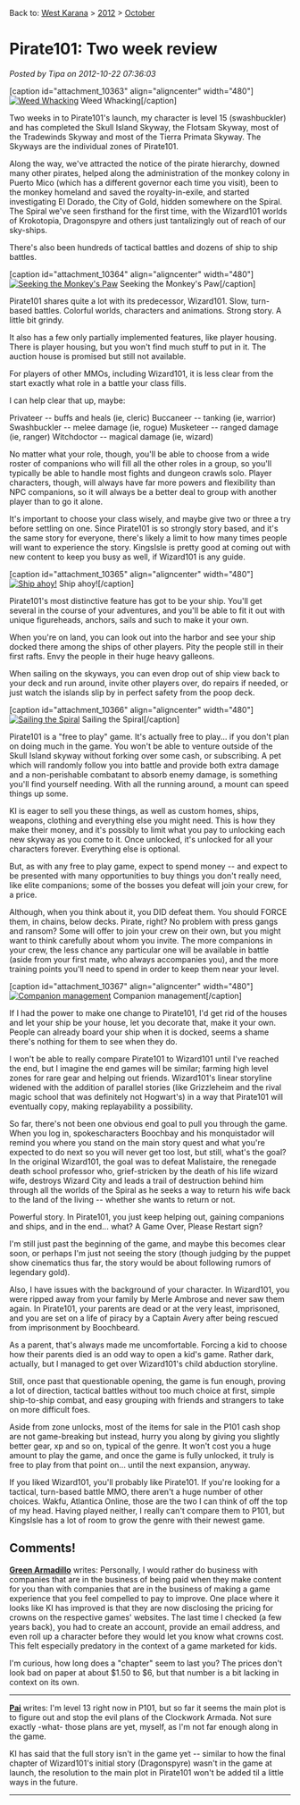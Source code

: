 Back to: [West Karana](/posts/westkarana.md) > [2012](/posts/2012/westkarana.md) > [October](./westkarana.md)
# Pirate101: Two week review

*Posted by Tipa on 2012-10-22 07:36:03*

[caption id="attachment\_10363" align="aligncenter" width="480"][![](../../../uploads/2012/10/Pirate-2012-10-21-19-08-20-15-480x269.jpg "Weed Whacking")](../../../uploads/2012/10/Pirate-2012-10-21-19-08-20-15.jpg) Weed Whacking[/caption]

Two weeks in to Pirate101's launch, my character is level 15 (swashbuckler) and has completed the Skull Island Skyway, the Flotsam Skyway, most of the Tradewinds Skyway and most of the Tierra Primata Skyway. The Skyways are the individual zones of Pirate101.

Along the way, we've attracted the notice of the pirate hierarchy, downed many other pirates, helped along the administration of the monkey colony in Puerto Mico (which has a different governor each time you visit), been to the monkey homeland and saved the royalty-in-exile, and started investigating El Dorado, the City of Gold, hidden somewhere on the Spiral. The Spiral we've seen firsthand for the first time, with the Wizard101 worlds of Krokotopia, Dragonspyre and others just tantalizingly out of reach of our sky-ships.

There's also been hundreds of tactical battles and dozens of ship to ship battles.

[caption id="attachment\_10364" align="aligncenter" width="480"][![](../../../uploads/2012/10/Pirate-2012-10-21-20-08-55-63-480x411.jpg "Seeking the Monkey's Paw")](../../../uploads/2012/10/Pirate-2012-10-21-20-08-55-63.jpg) Seeking the Monkey's Paw[/caption]

Pirate101 shares quite a lot with its predecessor, Wizard101. Slow, turn-based battles. Colorful worlds, characters and animations. Strong story. A little bit grindy.

It also has a few only partially implemented features, like player housing. There is player housing, but you won't find much stuff to put in it. The auction house is promised but still not available.

For players of other MMOs, including Wizard101, it is less clear from the start exactly what role in a battle your class fills.

I can help clear that up, maybe:

Privateer -- buffs and heals (ie, cleric)
Buccaneer -- tanking (ie, warrior)
Swashbuckler -- melee damage (ie, rogue)
Musketeer -- ranged damage (ie, ranger)
Witchdoctor -- magical damage (ie, wizard)

No matter what your role, though, you'll be able to choose from a wide roster of companions who will fill all the other roles in a group, so you'll typically be able to handle most fights and dungeon crawls solo. Player characters, though, will always have far more powers and flexibility than NPC companions, so it will always be a better deal to group with another player than to go it alone.

It's important to choose your class wisely, and maybe give two or three a try before settling on one. Since Pirate101 is so strongly story based, and it's the same story for everyone, there's likely a limit to how many times people will want to experience the story. KingsIsle is pretty good at coming out with new content to keep you busy as well, if Wizard101 is any guide.

[caption id="attachment\_10365" align="aligncenter" width="480"][![](../../../uploads/2012/10/Pirate-2012-10-20-22-44-50-28-480x269.jpg "Ship ahoy!")](../../../uploads/2012/10/Pirate-2012-10-20-22-44-50-28.jpg) Ship ahoy![/caption]

Pirate101's most distinctive feature has got to be your ship. You'll get several in the course of your adventures, and you'll be able to fit it out with unique figureheads, anchors, sails and such to make it your own.

When you're on land, you can look out into the harbor and see your ship docked there among the ships of other players. Pity the people still in their first rafts. Envy the people in their huge heavy galleons.

When sailing on the skyways, you can even drop out of ship view back to your deck and run around, invite other players over, do repairs if needed, or just watch the islands slip by in perfect safety from the poop deck.

[caption id="attachment\_10366" align="aligncenter" width="480"][![](../../../uploads/2012/10/Pirate-2012-10-21-17-47-17-41-480x269.jpg "Sailing the Spiral")](../../../uploads/2012/10/Pirate-2012-10-21-17-47-17-41.jpg) Sailing the Spiral[/caption]

Pirate101 is a "free to play" game. It's actually free to play... if you don't plan on doing much in the game. You won't be able to venture outside of the Skull Island skyway without forking over some cash, or subscribing. A pet which will randomly follow you into battle and provide both extra damage and a non-perishable combatant to absorb enemy damage, is something you'll find yourself needing. With all the running around, a mount can speed things up some.

KI is eager to sell you these things, as well as custom homes, ships, weapons, clothing and everything else you might need. This is how they make their money, and it's possibly to limit what you pay to unlocking each new skyway as you come to it. Once unlocked, it's unlocked for all your characters forever. Everything else is optional.

But, as with any free to play game, expect to spend money -- and expect to be presented with many opportunities to buy things you don't really need, like elite companions; some of the bosses you defeat will join your crew, for a price.

Although, when you think about it, you DID defeat them. You should FORCE them, in chains, below decks. Pirate, right? No problem with press gangs and ransom? Some will offer to join your crew on their own, but you might want to think carefully about whom you invite. The more companions in your crew, the less chance any particular one will be available in battle (aside from your first mate, who always accompanies you), and the more training points you'll need to spend in order to keep them near your level.

[caption id="attachment\_10367" align="aligncenter" width="480"][![](../../../uploads/2012/10/Pirate-2012-10-22-08-00-41-64-480x360.jpg "Companion management")](../../../uploads/2012/10/Pirate-2012-10-22-08-00-41-64.jpg) Companion management[/caption]

If I had the power to make one change to Pirate101, I'd get rid of the houses and let your ship be your house, let you decorate that, make it your own. People can already board your ship when it is docked, seems a shame there's nothing for them to see when they do.

I won't be able to really compare Pirate101 to Wizard101 until I've reached the end, but I imagine the end games will be similar; farming high level zones for rare gear and helping out friends. Wizard101's linear storyline widened with the addition of parallel stories (like Grizzleheim and the rival magic school that was definitely not Hogwart's) in a way that Pirate101 will eventually copy, making replayability a possibility.

So far, there's not been one obvious end goal to pull you through the game. When you log in, spokescharacters Boochbay and his monquistador will remind you where you stand on the main story quest and what you're expected to do next so you will never get too lost, but still, what's the goal? In the original Wizard101, the goal was to defeat Malistaire, the renegade death school professor who, grief-stricken by the death of his life wizard wife, destroys Wizard City and leads a trail of destruction behind him through all the worlds of the Spiral as he seeks a way to return his wife back to the land of the living -- whether she wants to return or not.

Powerful story. In Pirate101, you just keep helping out, gaining companions and ships, and in the end... what? A Game Over, Please Restart sign?

I'm still just past the beginning of the game, and maybe this becomes clear soon, or perhaps I'm just not seeing the story (though judging by the puppet show cinematics thus far, the story would be about following rumors of legendary gold).

Also, I have issues with the background of your character. In Wizard101, you were ripped away from your family by Merle Ambrose and never saw them again. In Pirate101, your parents are dead or at the very least, imprisoned, and you are set on a life of piracy by a Captain Avery after being rescued from imprisonment by Boochbeard.

As a parent, that's always made me uncomfortable. Forcing a kid to choose how their parents died is an odd way to open a kid's game. Rather dark, actually, but I managed to get over Wizard101's child abduction storyline.

Still, once past that questionable opening, the game is fun enough, proving a lot of direction, tactical battles without too much choice at first, simple ship-to-ship combat, and easy grouping with friends and strangers to take on more difficult foes.

Aside from zone unlocks, most of the items for sale in the P101 cash shop are not game-breaking but instead, hurry you along by giving you slightly better gear, xp and so on, typical of the genre. It won't cost you a huge amount to play the game, and once the game is fully unlocked, it truly is free to play from that point on... until the next expansion, anyway.

If you liked Wizard101, you'll probably like Pirate101. If you're looking for a tactical, turn-based battle MMO, there aren't a huge number of other choices. Wakfu, Atlantica Online, those are the two I can think of off the top of my head. Having played neither, I really can't compare them to P101, but KingsIsle has a lot of room to grow the genre with their newest game.

## Comments!

**[Green Armadillo](http://playervsdeveloper.blogspot.com)** writes: Personally, I would rather do business with companies that are in the business of being paid when they make content for you than with companies that are in the business of making a game experience that you feel compelled to pay to improve. One place where it looks like KI has improved is that they are now disclosing the pricing for crowns on the respective games' websites. The last time I checked (a few years back), you had to create an account, provide an email address, and even roll up a character before they would let you know what crowns cost. This felt especially predatory in the context of a game marketed for kids.

I'm curious, how long does a "chapter" seem to last you? The prices don't look bad on paper at about $1.50 to $6, but that number is a bit lacking in context on its own.

---

**[Pai](http://pensiveharpy.blogspot.com/)** writes: I'm level 13 right now in P101, but so far it seems the main plot is to figure out and stop the evil plans of the Clockwork Armada. Not sure exactly -what- those plans are yet, myself, as I'm not far enough along in the game.

KI has said that the full story isn't in the game yet -- similar to how the final chapter of Wizard101's initial story (Dragonspyre) wasn't in the game at launch, the resolution to the main plot in Pirate101 won't be added til a little ways in the future.

---

